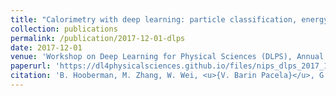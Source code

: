 ```yaml
---
title: "Calorimetry with deep learning: particle classification, energy regression, and simulation for high-energy physics"
collection: publications
permalink: /publication/2017-12-01-dlps
date: 2017-12-01
venue: 'Workshop on Deep Learning for Physical Sciences (DLPS), Annual Conference on Neural Information Processing Systems (NIPS)'
paperurl: 'https://dl4physicalsciences.github.io/files/nips_dlps_2017_15.pdf'
citation: 'B. Hooberman, M. Zhang, W. Wei, <u>{V. Barin Pacela}</u>, G. Khattak, S. Vallecorsa, A. Farbin, J-R. Vlimant, F. Carminati, M. Spiropulu, M. Pierini.. (2017). &quot;Calorimetry with deep learning: particle classification, energy regression, and simulation for high-energy physics.&quot; <i>Workshop on Deep Learning for Physical Sciences (DLPS), NIPS 2017</i>. 1(2).'
---
```

